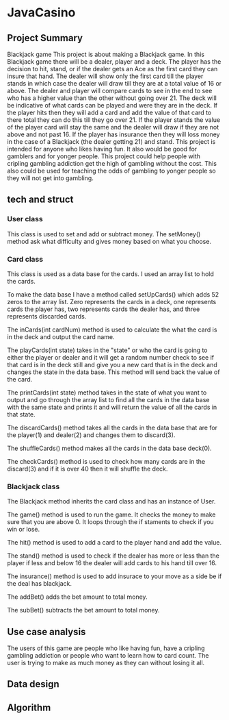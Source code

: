 # JavaCasino

## Project Summary
Blackjack game
This project is about making a Blackjack game. In this Blackjack game there will be a dealer, player and a deck. The player has the decision to hit, stand, or if the dealer gets an Ace as the first card they can insure that hand. The dealer will show only the first card till the player stands in which case the dealer will draw till they are at a total value of 16 or above. The dealer and player will compare cards to see in the end to see who has a higher value than the other without going over 21. The deck will be indicative of what cards can be played and were they are in the deck. If the player hits then they will add a card and add the value of that card to there total they can do this till they go over 21. If the player stands the value of the player card will stay the same and the dealer will draw if they are not above and not past 16. If the player has insurance then they will loss money in the case of a Blackjack (the dealer getting 21) and stand. This project is intended for anyone who likes having fun. It also would be good for gamblers and for yonger people. This project could help people with cripling gambling addiction get the high of gambling without the cost. This also could be used for teaching the odds of gambling to yonger people so they will not get into gambling.

## tech and struct
### User class
This class is used to set and add or subtract money. The setMoney() method ask what difficulty and gives money based on what you choose.

### Card class
This class is used as a data base for the cards. I used an array list to hold the cards. 

To make the data base I have a method called setUpCards() which adds 52 zeros to the array list. Zero represents the cards in a deck, one represents cards the player has, two represents cards the dealer has, and three represents discarded cards. 

The inCards(int cardNum) method is used to calculate the what the card is in the deck and output the card name. 

The playCards(int state) takes in the "state" or who the card is going to either the player or dealer and it will get a random number check to see if that card is in the deck still and give you a new card that is in the deck and changes the state in the data base. This method will send back the value of the card.

The printCards(int state) method takes in the state of what you want to output and go through the array list to find all the cards in the data base with the same state and prints it and will return the value of all the cards in that state.

The discardCards() method takes all the cards in the data base that are for the player(1) and dealer(2) and changes them to discard(3).

The shuffleCards() method makes all the cards in the data base deck(0).

The checkCards() method is used to check how many cards are in the discard(3) and if it is over 40 then it will shuffle the deck.


### Blackjack class
The Blackjack method inherits the card class and has an instance of User.

The game() method is used to run the game. It checks the money to make sure that you are above 0. It loops through the if staments to check if you win or lose.

The hit() method is used to add a card to the player hand and add the value.

The stand() method is used to check if the dealer has more or less than the player if less and below 16 the dealer will add cards to his hand till over 16. 

The insurance() method is used to add insurace to your move as a side be if the deal has blackjack. 

The addBet() adds the bet amount to total money.

The subBet() subtracts the bet amount to total money.

## Use case analysis
The users of this game are people who like having fun, have a cripling gambling addiction or people who want to learn how to card count. The user is trying to make as much money as they can without losing it all.

## Data design


## Algorithm


## 
